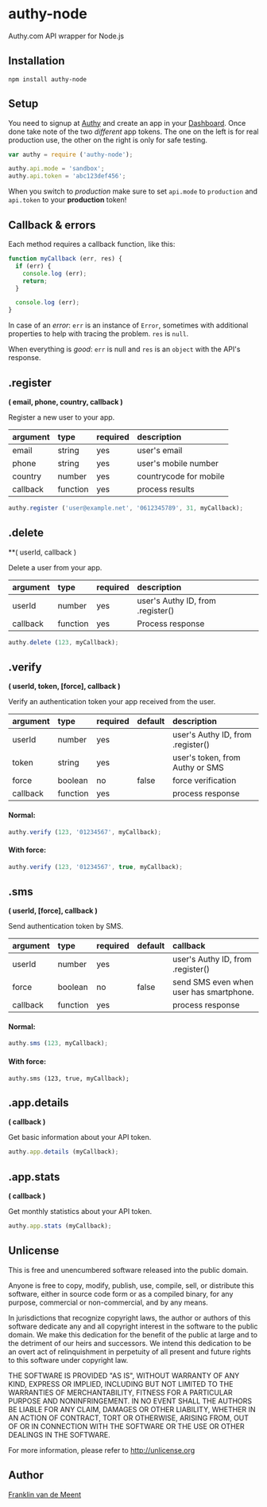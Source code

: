 authy-node
==========

Authy.com API wrapper for Node.js


Installation
------------

`npm install authy-node`


Setup
-----

You need to signup at [Authy](http://authy.com/) and create an app in your [Dashboard](https://dashboard.authy.com/).
Once done take note of the two *different* app tokens. The one on the left is for real production use, the other on the right is only for safe testing.

```js
var authy = require ('authy-node');

authy.api.mode = 'sandbox';
authy.api.token = 'abc123def456';
```

When you switch to *production* make sure to set `api.mode` to `production` and `api.token` to your **production** token!


Callback & errors
-----------------

Each method requires a callback function, like this:

```js
function myCallback (err, res) {
  if (err) {
    console.log (err);
    return;
  }

  console.log (err);
}
```

In case of an *error*: `err` is an instance of `Error`, sometimes with additional properties to help with tracing the problem. `res` is `null`.

When everything is *good*: `err` is null and `res` is an `object` with the API's response.


.register
---------
**( email, phone, country, callback )**
	
Register a new user to your app.


argument | type     | required | description
:--------|:---------|:---------|:-----------
email    | string   | yes      | user's email
phone    | string   | yes      | user's mobile number
country  | number   | yes      | countrycode for mobile
callback | function | yes      | process results


```js
authy.register ('user@example.net', '0612345789', 31, myCallback);
```


.delete
-------
**( userId, callback )

Delete a user from your app.

argument | type     | required | description
:--------|:---------|:---------|:-----------
userId   | number   | yes      | user's Authy ID, from .register()
callback | function | yes      | Process response


```js
authy.delete (123, myCallback);
```


.verify
-------
**( userId, token, [force], callback )**

Verify an authentication token your app received from the user.


argument | type     | required | default | description
:--------|:---------|:---------|:--------|:-----------
userId   | number   | yes      |         | user's Authy ID, from .register()
token    | string   | yes      |         | user's token, from Authy or SMS
force    | boolean  | no       | false   | force verification
callback | function | yes      |         | process response


#### Normal:

```js
authy.verify (123, '01234567', myCallback);
```


#### With force:

```js
authy.verify (123, '01234567', true, myCallback);
```


.sms
----
**( userId, [force], callback )**

Send authentication token by SMS.

argument | type     | required | default | callback
:--------|:---------|:---------|:--------|:--------
userId   | number   | yes      |         | user's Authy ID, from .register()
force    | boolean  | no       | false   | send SMS even when user has smartphone.
callback | function | yes      |         | process response


#### Normal:

```js
authy.sms (123, myCallback);
```


#### With force:

```ja
authy.sms (123, true, myCallback);
```


.app.details
------------
**( callback )**

Get basic information about your API token.

```js
authy.app.details (myCallback);
```


.app.stats
----------
**( callback )**

Get monthly statistics about your API token.

```js
authy.app.stats (myCallback);
```


Unlicense
---------

This is free and unencumbered software released into the public domain.

Anyone is free to copy, modify, publish, use, compile, sell, or
distribute this software, either in source code form or as a compiled
binary, for any purpose, commercial or non-commercial, and by any
means.

In jurisdictions that recognize copyright laws, the author or authors
of this software dedicate any and all copyright interest in the
software to the public domain. We make this dedication for the benefit
of the public at large and to the detriment of our heirs and
successors. We intend this dedication to be an overt act of
relinquishment in perpetuity of all present and future rights to this
software under copyright law.

THE SOFTWARE IS PROVIDED "AS IS", WITHOUT WARRANTY OF ANY KIND,
EXPRESS OR IMPLIED, INCLUDING BUT NOT LIMITED TO THE WARRANTIES OF
MERCHANTABILITY, FITNESS FOR A PARTICULAR PURPOSE AND NONINFRINGEMENT.
IN NO EVENT SHALL THE AUTHORS BE LIABLE FOR ANY CLAIM, DAMAGES OR
OTHER LIABILITY, WHETHER IN AN ACTION OF CONTRACT, TORT OR OTHERWISE,
ARISING FROM, OUT OF OR IN CONNECTION WITH THE SOFTWARE OR THE USE OR
OTHER DEALINGS IN THE SOFTWARE.

For more information, please refer to <http://unlicense.org>


Author
------

[Franklin van de Meent](https://frankl.in)
